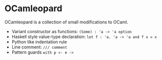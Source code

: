 OCamleopard
==================================

OCamleopard is a collection of small modifications to OCaml.

* Variant constructor as functions: `(Some) : 'a -> 'a option`
* Haskell style value-type declaration: `let f : 'a. 'a -> 'a and f x = x`
* Python like indentation rule
* Line comment: `/// comment`
* Pattern guards `with p <- e ->`
